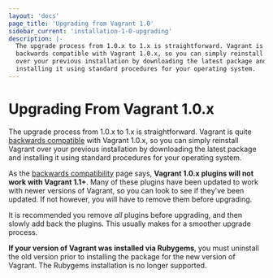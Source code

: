```yaml
---
layout: 'docs'
page_title: 'Upgrading from Vagrant 1.0'
sidebar_current: 'installation-1-0-upgrading'
description: |-
  The upgrade process from 1.0.x to 1.x is straightforward. Vagrant is
  backwards compatible with Vagrant 1.0.x, so you can simply reinstall Vagrant
  over your previous installation by downloading the latest package and
  installing it using standard procedures for your operating system.
---
```


# Upgrading From Vagrant 1.0.x

The upgrade process from 1.0.x to 1.x is straightforward. Vagrant is quite
[backwards compatible](/docs/installation/backwards-compatibility.html)
with Vagrant 1.0.x, so you can simply reinstall Vagrant
over your previous installation by downloading the latest package and
installing it using standard procedures for your operating system.

As the [backwards compatibility](/docs/installation/backwards-compatibility.html)
page says, **Vagrant 1.0.x plugins will not work with Vagrant 1.1+**. Many
of these plugins have been updated to work with newer versions of Vagrant,
so you can look to see if they've been updated. If not however, you will have
to remove them before upgrading.

It is recommended you remove _all_ plugins before upgrading, and then slowly
add back the plugins. This usually makes for a smoother upgrade process.

<div class="alert alert-warning" role="alert">
  <strong>If your version of Vagrant was installed via Rubygems</strong>, you
  must uninstall the old version prior to installing the package for the
  new version of Vagrant. The Rubygems installation is no longer supported.
</div>
